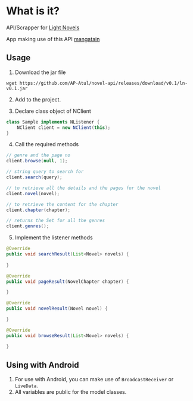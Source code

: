 # What is it?
API/Scrapper for [Light Novels](https://www.readlightnovel.org/)

App making use of this API [mangatain](https://github.com/AP-Atul/mangatain)

## Usage 
1. Download the jar file
```console
wget https://github.com/AP-Atul/novel-api/releases/download/v0.1/ln-v0.1.jar
```

2. Add to the project.

3. Declare class object of NClient
```java
class Sample implements NListener {
    NClient client = new NClient(this);
}
```

4. Call the required methods
```java
// genre and the page no
client.browse(null, 1);

// string query to search for
client.search(query);

// to retrieve all the details and the pages for the novel
client.novel(novel);

// to retrieve the content for the chapter
client.chapter(chapter);

// returns the Set for all the genres
client.genres();
```

5. Implement the listener methods
```java
@Override
public void searchResult(List<Novel> novels) {
   
}

@Override
public void pageResult(NovelChapter chapter) {

}

@Override
public void novelResult(Novel novel) {

}

@Override
public void browseResult(List<Novel> novels) {

}
```

## Using with Android
1. For use with Android, you can make use of ```BroadcastReceiver``` or ```LiveData```.
2. All variables are public for the model classes.

